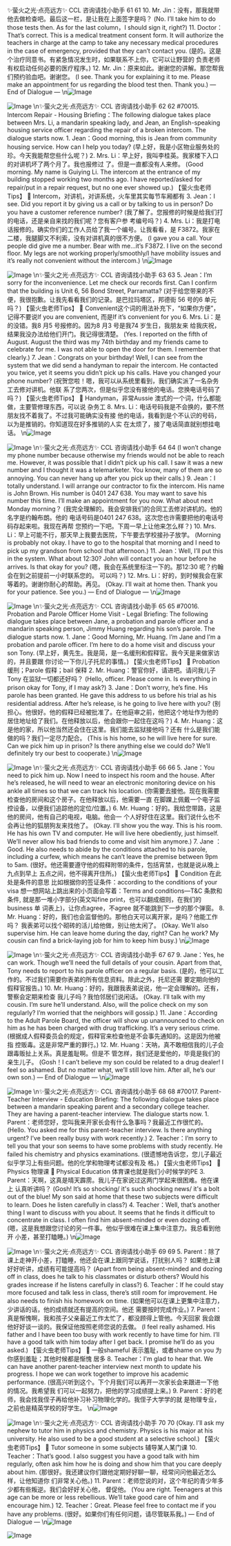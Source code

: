 ✨萤火之光·点亮远方✨
CCL 咨询请找小助手
61
61
10. Mr. Jin：没有，那我就带他去做检查吧。最后这一栏，是让我在上面签字是吗？
(No. I’ll take him to do those tests then. As for the last column，I should sign it, right?)
11. Doctor：That’s correct. This is a medical treatment consent form. It will authorize
the teachers in charge at the camp to take any necessary medical procedures in the
case of emergency, provided that they can’t contact you.
(是的。这是个治疗同意书。有紧急情况发生时，如果联系不上你，它可以让野营的
负责老师有权启动任何必要的医疗程序。)
12. Mr. Jin：原来如此。谢谢您的讲解。那您帮我们预约验血吧。谢谢您。
(I see. Thank you for explaining it to me. Please make an appointment for us regarding
the blood test then. Thank you.)
— End of Dialogue —
\n![Image](images/page61_image1.jpeg)

![Image](images/page61_image2.jpeg)
\n✨萤火之光·点亮远方✨
CCL 咨询请找小助手
62
62
#70015. Intercom Repair - Housing
Briefing：The following dialogue takes place between Mrs. Li, a mandarin speaking lady,
and Jean, an English-speaking housing service officer regarding the repair of a broken
intercom. The dialogue starts now.
1.
Jean：Good morning, this is Jean from community housing service. How can I help
you today?
(早上好，我是小区物业服务处的珍。今天我能帮您些什么呢？)
2.
Mrs. Li：早上好，我叫李桂英。我家楼下入口的对讲机坏了两个月了。我也报修过
了。但是一直都没有人来修。
(Good morning. My name is Guiying Li. The intercom at the entrance of my building
stopped working two months ago. I have reported/asked for repair/put in a repair request,
but no one ever showed up.)
【萤火虫老师Tips】

Intercom，对讲机，对讲系统，火车里其实每节车厢都有
3.
Jean：I see. Did you report it by giving us a call or by talking to us in person? Do you
have a customer reference number?
(我了解了。您报修的时候是给我们打的电话，还是亲自来找的我们呢？您有客户参
考编号吗？)
4.
Mrs. Li：我是打电话报修的。确实你们的工作人员给了我一个编号。让我看看，是
F3872。我家在二楼，我腿脚又不利索，没有对讲机真的很不方便。
(I gave you a call. Your people did give me a number. Bear with me…it’s F3872. I live
on the second floor. My legs are not working properly/smoothly/I have mobility issues
and it’s really not convenient without the intercom.)
\n![Image](images/page62_image1.jpeg)

![Image](images/page62_image2.jpeg)
\n✨萤火之光·点亮远方✨
CCL 咨询请找小助手
63
63
5.
Jean：I’m sorry for the inconvenience. Let me check our records first. Can I confirm
that the building is Unit 6, 56 Bond Street, Parramatta?
(对于给您带来的不便，我很抱歉。让我先看看我们的记录。是巴拉玛塔区，邦德街
56 号的6 单元吗？)
【萤火虫老师Tips】

Convenient这个词的用法补充下，“如果你方便”，记得不要说If you are convenient,
而是If it’s convenient for you
6.
Mrs. Li：是的没错。我8 月5 号报修的。因为8 月3 号是我74 岁生日，我朋友来
给我庆祝，结果我没办法给他们开门。我记得很清楚。
(Yes. I reported on the fifth of August. August the third was my 74th birthday and my
friends came to celebrate for me. I was not able to open the door for them. I remember
that clearly.)
7.
Jean：Congrats on your birthday! Well, I can see from the system that we did send a
handyman to repair the intercom. He contacted you twice, yet it seems you didn’t
pick up his calls. Have you changed your phone number?
(祝贺您啦！嗯，我可以从系统里看到，我们确实派了一名杂务工去修对讲机。他联
系了您两次，但是似乎您没有接他的电话。您换电话号码了吗？)
【萤火虫老师Tips】

Handyman，非常Aussie 澳式的一个词，什么都能做，主要管修理东西，可以说
杂务工
8.
Mrs. Li：电话号码我是不会换的，要不然朋友找不着我了。不过我可能确实没有接
他的电话，我看到是个不认识的号码，以为是推销的。你知道现在好多推销的人实
在太烦了，接了电话简直就别想挂电话。
\n![Image](images/page63_image1.jpeg)

![Image](images/page63_image2.jpeg)
\n✨萤火之光·点亮远方✨
CCL 咨询请找小助手
64
64
(I won’t change my phone number because otherwise my friends would not be able to
reach me. However, it was possible that I didn’t pick up his call. I saw it was a new
number and I thought it was a telemarketer. You know, many of them are so annoying.
You can never hang up after you pick up their calls.)
9.
Jean：I totally understand. I will arrange our contractor to fix the intercom. His
name is John Brown. His number is 0401 247 638. You may want to save his number
this time. I’ll make an appointment for you now. What about next Monday
morning？
(我完全理解的。我会安排我们的合同工去修对讲机的。他的名字是约翰布朗。他的
电话号码是0401 247 638。这次您也许需要把他的电话号码存起来啦。我现在再帮
您预约一下吧。下周一早上让他来怎么样？)
10. Mrs. Li：早上可能不行，那天早上我要去医院，下午要去学校接孙子放学。
(Morning is probably not okay. I have to go to the hospital that morning and I need to
pick up my grandson from school that afternoon.)
11. Jean：Well, I’ll put this in the system. What about 12:30? John will contact you an
hour before he arrives. Is that okay for you?
(嗯，我会在系统里标注一下的。那12:30 呢？约翰会在到之前提前一小时联系您的。
可以吗？)
12. Mrs. Li：好的，到时候我会在家等着的。谢谢你耐心的帮助。再见。
(Okay. I’ll wait at home then. Thank you for your patience. See you.)
— End of Dialogue —
\n![Image](images/page64_image1.jpeg)

![Image](images/page64_image2.jpeg)
\n✨萤火之光·点亮远方✨
CCL 咨询请找小助手
65
65
#70016. Probation and Parole Officer Home Visit - Legal
Briefing: The following dialogue takes place between Jane, a probation and parole
officer and a mandarin speaking person, Jimmy Huang regarding his son’s parole. The
dialogue starts now.
1.
Jane：Good Morning, Mr. Huang. I’m Jane and I’m a probation and parole officer.
I’m here to do a home visit and discuss your son Tony.
(早上好，黄先生。我是简，是一名缓刑和假释官。我今天是来做家访的，并且要跟
你讨论一下你儿子托尼的事情。)
【萤火虫老师Tips】

Probation 缓刑；Parole 假释；bail 保释
2.
Mr. Huang：警官你好，请进吧。请问我儿子Tony 在监狱一切都还好吗？
(Hello, officer. Please come in. Is everything in prison okay for Tony, if I may ask?)
3.
Jane：Don’t worry, he’s fine. His parole has been granted. He gave this address to us
before his trial as his residential address. After he’s release, is he going to live here
with you?
(别担心。他很好。他的假释已经被批准了。在他庭审之前，他把这个地址作为他的
居住地址给了我们。在他释放以后，他会跟你一起住在这吗？)
4.
Mr. Huang：这是他的家，所以他当然还会住在这里。我们能去监狱接他吗？还有
什么是我们能做的吗？我们一定尽力配合。
(This is his home, so he will live here for sure. Can we pick him up in prison? Is there
anything else we could do? We’ll definitely try our best to cooperate.)
\n![Image](images/page65_image1.jpeg)

![Image](images/page65_image2.jpeg)
\n✨萤火之光·点亮远方✨
CCL 咨询请找小助手
66
66
5.
Jane：You need to pick him up. Now I need to inspect his room and the house. After
he’s released, he will need to wear an electronic monitoring device on his ankle all
times so that we can track his location.
(你需要去接他。现在我需要检查他的房间和这个房子。在他释放以后，他需要一直
在脚踝上佩戴一个电子监控设备，以便我们追踪他的定位/位置。)
6.
Mr. Huang：好的。我给您带路，这是他的房间，他有自己的电视，电脑。他会一
个人好好住在这里。我们说什么也不会再让他的狐朋狗友来找他了。
(Okay. I’ll show you the way. This is his room. He has his own TV and computer. He
will live here obediently, just himself. We’ll never allow his bad friends to come and visit
him anymore.)
7.
Jane ：Good. He also needs to abide by the conditions attached to his parole,
including a curfew, which means he can’t leave the premise between 9pm to 5am.
(很好。他还需要遵守他的假释附带的条件，包括宵禁，也就是说从晚上九点到早上
五点之间，他不得离开住所。)
【萤火虫老师Tips】

Condition 在此处是条件的意思
比如根据你的签证条件：according to the conditions of your visa
想一想网站上跳出来的小页面会写着：Terms and conditions—T&C 条款和条件,
就是那一堆小字部分(英文叫fine print，也可以翻成细则，在我们的business 单
词表上)，让你点agree，不agree 就不能跳到下一步的那个弹窗。
8.
Mr. Huang：好的，我们也会监督他的。那他白天可以离开家，是吗？他能工作吗？
我表弟可以找个砌砖的活儿给他做，别让他太闲了。
(Okay. We’ll also supervise him. He can leave home during the day, right? Can he work?
My cousin can find a brick-laying job for him to keep him busy.)
\n![Image](images/page66_image1.jpeg)

![Image](images/page66_image2.jpeg)
\n✨萤火之光·点亮远方✨
CCL 咨询请找小助手
67
67
9.
Jane：Yes, he can work. Though we’ll need the full details of your cousin. Apart
from that, Tony needs to report to his parole officer on a regular basis.
(是的，他可以工作的。不过我们需要你表弟的所有信息资料。除此之外，托尼还需
要定期向他的假释官报告。)
10. Mr. Huang：好的，我跟我表弟说说，他一定会理解的。还有，警察会定期来检查
我儿子吗？我怕邻居们说闲话。
(Okay. I’ll talk with my cousin. I’m sure he’ll understand. Also, will the police check on
my son regularly? I’m worried that the neighbors will gossip.)
11. Jane：According to the Adult Parole Board, the officer will show up unannounced to
check on him as he has been charged with drug trafficking.
It’s a very serious
crime.
(根据成人假释委员会的规定，假释官来检查他是不会事先通知的。这是因为他被指
控贩毒。这是非常严重的罪行。)
12. Mr. Huang：天呐，真不敢相信我的儿子会跟毒贩扯上关系。真是羞耻啊。但是不
管怎样，我们还是爱他的，毕竟是我们的亲生儿子。
(Gosh！I can’t believe my son could be related to a drug dealer! I feel so ashamed. But no
matter what, we’ll still love him. After all, he’s our own son.)
— End of Dialogue —
\n![Image](images/page67_image1.jpeg)

![Image](images/page67_image2.jpeg)
\n✨萤火之光·点亮远方✨
CCL 咨询请找小助手
68
68
#70017. Parent-Teacher Interview - Education
Briefing: The following dialogue takes place between a mandarin speaking parent and a
secondary college teacher. They are having a parent-teacher interview. The dialogue
starts now.
1.
Parent：老师您好，您叫我来开家长会有什么急事吗？我最近工作很忙的。
(Hello. You asked me for this parent-teacher interview. Is there anything urgent? I’ve
been really busy with work recently.)
2.
Teacher：I’m sorry to tell you that your son seems to have some problems with study
recently. He failed his chemistry and physics examinations.
(很遗憾地告诉您，您儿子最近似乎学习上有些问题。他的化学和物理考试都没有及
格。)
【萤火虫老师Tips】

Physics 物理课

Physical Education 体育课也就是我们小时候学的PE
3.
Parent：天啊，这真是晴天霹雳。我儿子在家说过这两门学起来很困难。他在课上
认真听讲吗？
(Gosh! It’s so shocking/ it's such shocking news/ it's a bolt out of the blue! My son said
at home that these two subjects were difficult to learn. Does he listen carefully in class?)
4.
Teacher：Well, that’s another thing I want to discuss with you about. It seems that
he finds it difficult to concentrate in class. I often find him absent-minded or even
dozing off.
(嗯，这是我想跟您讨论的另一件事。他似乎很难在课上集中注意力。我总看到他开
小差，甚至打瞌睡。)
\n![Image](images/page68_image1.jpeg)

![Image](images/page68_image2.jpeg)
\n✨萤火之光·点亮远方✨
CCL 咨询请找小助手
69
69
5.
Parent：除了课上走神开小差，打瞌睡，他还会在课上跟同学说话，打扰别人吗？
如果他上课好好听讲，成绩有可能提高吗？
(Apart from being absent-minded and dozing off in class, does he talk to his classmates
or disturb others? Would his grades increase if he listens carefully in class?)
6.
Teacher：If he could stay more focused and talk less in class, there’s still room for
improvement. He also needs to finish his homework on time.
(如果他可以在课上更集中注意力，少讲话的话，他的成绩就还有提高的空间。他还
需要按时完成作业。)
7.
Parent：真是惭愧啊，我和孩子父亲最近工作太忙了，都没顾得上管他。今天回家
我会跟他好好谈一谈的。我保证他按照老师您说的去做。
(I feel really ashamed. His father and I have been too busy with work recently to have
time for him. I’ll have a good talk with him today after I get back. I promise he’ll do as
you asked.)
【萤火虫老师Tips】

一般shameful 表示羞耻，或者shame on you 为你感到羞耻；其他时候都是惭愧
居多
8.
Teacher：I'm glad to hear that. We can have another parent-teacher interview next
month to update his progress. I hope we can work together to improve his academic
performance.
(很高兴听到这个。下个月我们可以再开一次家长会来跟进一下他的情况。我希望我
们可以一起努力，把他的学习成绩提上来。)
9.
Parent：好的老师，我会找我侄子再给他补习补习物理化学的。我侄子大学学的就
是物理专业，之前也是精英学校的好学生。
\n![Image](images/page69_image1.jpeg)

![Image](images/page69_image2.jpeg)
\n✨萤火之光·点亮远方✨
CCL 咨询请找小助手
70
70
(Okay. I’ll ask my nephew to tutor him in physics and chemistry. Physics is his major at
his university. He also used to be a good student at a selective school.)
【萤火虫老师Tips】

Tutor someone in some subjects 辅导某人某门课
10. Teacher：That’s good. I also suggest you have a good talk with him regularly, often
ask him how he is doing and show him that you care deeply about him.
(那很好。我还建议你们跟他定期好好聊一聊，经常问问他最近怎么样，让他知道你
们非常关心他。)
11. Parent：老师您说的对，这个年纪的青少年多少都有些叛逆。我们会好好关心他，
督促他。
(You are right. Teenagers at this age can be more or less rebellious. We’ll take good care
of him and encourage him.)
12. Teacher：Great. Please feel free to contact me if you have any problems.
(很好。如果你们有任何问题，请尽管联系我。)
— End of Dialogue —
\n![Image](images/page70_image1.jpeg)

![Image](images/page70_image2.jpeg)